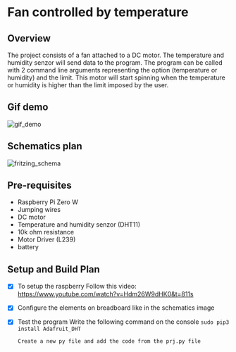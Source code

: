 # Fan controlled by temperature

## Overview

The project consists of a fan attached to a DC motor. 
The temperature and humidity senzor will send data to the program.
The program can be called with 2 command line arguments representing the option (temperature or humidity) and the limit.
This motor will start spinning when the temperature or humidity is higher than the limit imposed by the user.

## Gif demo

![gif_demo](https://github.com/at-cs-ubbcluj-ro/solo-project-dogoPaprika/blob/master/media/ezgif.com-gif-maker.gif)

## Schematics plan

![fritzing_schema](https://github.com/at-cs-ubbcluj-ro/solo-project-dogoPaprika/blob/master/media/fritzing_schema.png)

## Pre-requisites

* Raspberry Pi Zero W
* Jumping wires
* DC motor
* Temperature and humidity senzor (DHT11)
* 10k ohm resistance
* Motor Driver (L239)
* battery 

## Setup and Build Plan

- [x] To setup the raspberry Follow this video: https://www.youtube.com/watch?v=Hdm26W9dHK0&t=811s
- [x] Configure the elements on breadboard like in the schematics image
- [x] Test the program
      Write the following command on the console
      ```sudo pip3 install Adafruit_DHT```
      
      Create a new py file and add the code from the prj.py file

